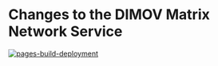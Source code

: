 # Changes to the DIMOV Matrix Network Service

[![pages-build-deployment](https://github.com/sagat79/dimov-matrix-service-changelog/actions/workflows/pages/pages-build-deployment/badge.svg?branch=main)](https://github.com/sagat79/dimov-matrix-service-changelog/actions/workflows/pages/pages-build-deployment)
